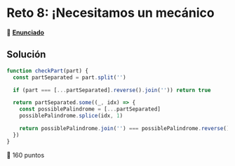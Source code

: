 # Reto 8: ¡Necesitamos un mecánico

🔗 [**Enunciado**](https://adventjs.dev/es/challenges/2022/8)

## Solución

``` js
function checkPart(part) {
  const partSeparated = part.split('')

  if (part === [...partSeparated].reverse().join('')) return true

  return partSeparated.some((_, idx) => {
    const possiblePalindrome = [...partSeparated]
    possiblePalindrome.splice(idx, 1)

    return possiblePalindrome.join('') === possiblePalindrome.reverse().join('')
  })
}
```

🚀 160 puntos
